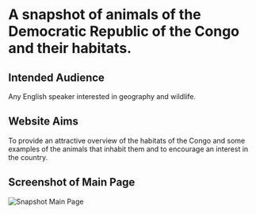 # A snapshot of animals of the Democratic Republic of the Congo and their habitats.

## Intended Audience
Any English speaker interested in geography and wildlife.

## Website Aims
To provide an attractive overview of the habitats of the Congo and some examples of the
animals that inhabit them and to encourage an interest in the country.

## Screenshot of Main Page
![Snapshot Main Page](https://github.com/RobWar-code/congo-animals/tree/main/assets/images/main-page-shot.png)